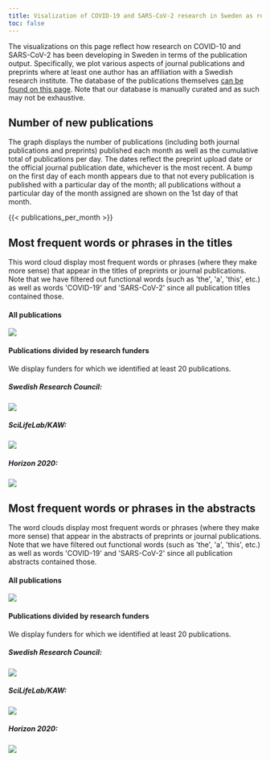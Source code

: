 ```yaml
---
title: Visalization of COVID-19 and SARS-CoV-2 research in Sweden as reflected in publications
toc: false
---
```

The visualizations on this page reflect how research on COVID-10 and SARS-CoV-2 has been developing in Sweden in terms of the publication output. Specifically, we plot various aspects of journal publications and preprints where at least one author has an affiliation with a Swedish research institute. The database of the publications themselves [can be found on this page](/publications/). Note that our database is manually curated and as such may not be exhaustive.

## Number of new publications

The graph displays the number of publications (including both journal publications and preprints) published each month as well as the cumulative total of publications per day. The dates reflect the preprint upload date or the official journal publication date, whichever is the most recent. A bump on the first day of each month appears due to that not every publication is published with a particular day of the month; all publications without a particular day of the month assigned are shown on the 1st day of that month.

<div class="table-responsive">
{{< publications_per_month >}}
</div>

## Most frequent words or phrases in the titles

This word cloud display most frequent words or phrases (where they make more sense) that appear in the titles of preprints or journal publications. Note that we have filtered out functional words (such as 'the', 'a', 'this', etc.) as well as words 'COVID-19' and 'SARS-CoV-2' since all publication titles contained those.

#### All publications

<div class="row my-4"><div class="col-md-8"><img src="https://dc-dynamic.dckube.scilifelab.se/covid-portal/titles_all.png"></div></div>


#### Publications divided by research funders

We display funders for which we identified at least 20 publications.

<div class="container"> <div class="row mt-2"> <div class="col-md mr-4"> <div class="row"> <h5>Swedish Research Council:</h5> </div> <div class="row"> <img src="https://dc-dynamic.dckube.scilifelab.se/covid-portal/titles_vr.png"> </div> </div> <div class="col-md mr-4"> <div class="row"> <h5>SciLifeLab/KAW:</h5> </div> <div class="row"> <img src="https://dc-dynamic.dckube.scilifelab.se/covid-portal/titles_kaw.png"> </div> </div> <div class="col-md"> <div class="row"> <h5>Horizon 2020:</h5> </div> <div class="row"> <img src="https://dc-dynamic.dckube.scilifelab.se/covid-portal/titles_h2020.png"> </div> </div> </div> </div>

## Most frequent words or phrases in the abstracts

The word clouds display most frequent words or phrases (where they make more sense) that appear in the abstracts of preprints or journal publications. Note that we have filtered out functional words (such as 'the', 'a', 'this', etc.) as well as words 'COVID-19' and 'SARS-CoV-2' since all publication abstracts contained those.

#### All publications

<div class="row my-4"><div class="col-md-8"><img src="https://dc-dynamic.dckube.scilifelab.se/covid-portal/abstracts_all.png"></div></div>


#### Publications divided by research funders

We display funders for which we identified at least 20 publications.

<div class="container"> <div class="row mt-2"> <div class="col-md mr-4"> <div class="row"> <h5>Swedish Research Council:</h5> </div> <div class="row"> <img src="https://dc-dynamic.dckube.scilifelab.se/covid-portal/abstracts_vr.png"> </div> </div> <div class="col-md mr-4"> <div class="row"> <h5>SciLifeLab/KAW:</h5> </div> <div class="row"> <img src="https://dc-dynamic.dckube.scilifelab.se/covid-portal/abstracts_kaw.png"> </div> </div> <div class="col-md"> <div class="row"> <h5>Horizon 2020:</h5> </div> <div class="row"> <img src="https://dc-dynamic.dckube.scilifelab.se/covid-portal/abstracts_h2020.png"> </div> </div> </div> </div>